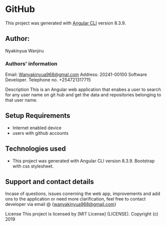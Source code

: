 # GitHub

This project was generated with [Angular CLI](https://github.com/angular/angular-cli) version 8.3.9.



## Author:
Nyakinyua Wanjiru
### Authors' information
Email: Wanyakinyua968@gmal.com
Address: 20241-00100
Software Developer.
Telephone no. +254721317715

Description
This is an Angular web application that  enabes a user to  search for any user name on git hub and get the data and repositories belonging to that user name. 


## Setup Requirements
* Internet enabled device
* users with github accounts

## Technologies used
* This project was generated with Angular CLI version 8.3.9. Bootstrap with css stylesheet.

## Support and contact details
Incase of questions, issues conerning the web app, improvements and add ons to the application or need more clarification, feel free to contact developer via email @
{wanyakinyua968@gmail.com}


License
This project is licensed by [MIT License] (LICENSE). Copyright (c) 2019


